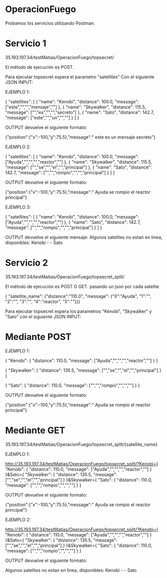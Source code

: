 # OperacionFuego

Probamos los servicios utilizando Postman.

# Servicio 1 
35.193.197.34/testMatias/OperacionFuego/topsecret/

El método de ejecución es POST.

Para ejecutar topsecret espera el parametro "satellites" Con el siguiente JSON INPUT:

EJEMPLO 1:

{
    "satellites": [
        {
            "name": "Kenobi",
            "distance": 100.0,
            "message": ["este","","","mensaje",""]
        },
        {
            "name": "Skywalker",
            "distance": 115.5,
            "message": ["","es","","","secreto"]
        },
        {
            "name": "Sato",
            "distance": 142.7,
            "message": ["este","","un","",""]
        }
    ]
}


OUTPUT devuelve el siguiente formato:

{"position":{"x":-100,"y":75.5},"message":" este es un mensaje secreto"}

EJEMPLO 2:

{
    "satellites": [
        {
            "name": "Kenobi",
            "distance": 100.0,
            "message": ["Ayuda","","","","reactor",""]
        },
        {
            "name": "Skywalker",
            "distance": 115.5,
            "message": ["","se","","el","","principal"]
        },
        {
            "name": "Sato",
            "distance": 142.7,
            "message": ["","","rompio","","","principal"]
        }
    ]
}

OUTPUT devuelve el siguiente formato:

{"position":{"x":-100,"y":75.5},"message":" Ayuda se rompio el reactor principal"}

EJEMPLO 3: 

{
    "satellites": [
        {
            "name": "Kenobi",
            "distance": 100.0,
            "message": ["Ayuda","","","","reactor",""]
        },
        {
            "name": "Sato",
            "distance": 142.7,
            "message": ["","","rompio","","","principal"]
        }
    ]
}

OUTPUT devuelve el siguiente mensaje:
Algunos satelites no estan en linea, disponibles: Kenobi - - Sato


# Servicio 2
35.193.197.34/testMatias/OperacionFuego/topsecret_split/

El método de ejecución es POST O GET. pasando un json por cada satelite

{ "satellite_name": {"distance":"110.0", "message": {"0":"Ayuda", "1":"", "2":"", "3":"", "4":"reactor", "5":""}}}

Para ejecutar topsecret espera los parametros "Kenobi", "Skywalker" y "Sato" con el siguiente JSON INPUT:


# Mediante POST


EJEMPLO 1:

{
    "Kenobi": {
        "distance": 110.0,
        "message": ["Ayuda","","","","reactor",""]
    }
}

{
    "Skywalker": {
        "distance": 135.5,
        "message": ["","se","","el","","principal"]
    }
}

{
    "Sato": {
        "distance": 110.0,
        "message": ["","","rompio","","",""]
    }
}

OUTPUT devuelve el siguiente formato:

{"position":{"x":-100,"y":75.5},"message":" Ayuda se rompio el reactor principal"}


# Mediante GET

35.193.197.34/testMatias/OperacionFuego/topsecret_split/{satellite_name}

EJEMPLO 1:

http://35.193.197.34/testMatias/OperacionFuego/topsecret_split/?Kenobi={
    "Kenobi": {
        "distance": 110.0,
        "message": ["Ayuda","","","","reactor",""]
    }
}&Sato={
    "Skywalker": {
        "distance": 135.5,
        "message": ["","se","","el","","principal"]
    }
}&Skywalker={
    "Sato": {
        "distance": 110.0,
        "message": ["","","rompio","","",""]
    }
}

OUTPUT devuelve el siguiente formato:

{"position":{"x":-100,"y":75.5},"message":" Ayuda se rompio el reactor principal"}

EJEMPLO 2:

http://35.193.197.34/testMatias/OperacionFuego/topsecret_split/?Kenobi={
    "Kenobi": {
        "distance": 110.0,
        "message": ["Ayuda","","","","reactor",""]
    }
}&Sato={
    "Skywalker": {
        "distance": 135.5,
        "message": ["","se","","el","","principal"]
    }
}&Skywalker={
    "Sato": {
        "distance": 110.0,
        "message": ["","","rompio","","",""]
    }
}

OUTPUT devuelve el siguiente formato:

Algunos satelites no estan en linea, disponibles: Kenobi - - Sato